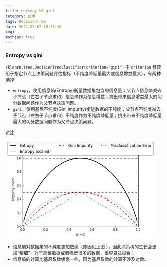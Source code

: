 ```yaml
---
title: entropy VS gini
category: 技术
tags: DecisionTree
date: 2021-01-07 18:35:10
img:
mathjax: true
---
```


### Entropy vs gini

`sklearn.tree.DecisionTreeClassifier(criterion="gini")` 中 `criterion` 参数用于指定节点上决策问题评估指标（不纯度降低量最大或信息增益最大），有两种选择: 

* `entropy`，使用信息熵(Entropy)衡量数据集包含的信息量；父节点信息熵减去子节点（左右子节点求和）信息熵作为信息增益；挑出带来信息增益最大的切分数据问题作为父节点决策问题。
* `gini`，使用基尼不纯度(Gini Impurity)衡量数据的不纯度；父节点不纯度减去子节点（左右子节点求和）不纯度作为不纯度降低量；挑出带来不纯度降低量最大的切分数据问题作为父节点决策问题。

对比


![](/images/overview-plot.20200107.png)

* 信息熵对数据集的不纯度更加敏感（原因见上图 ），因此决策树的生长会更加“精细”，对于高维数据或者噪音很多的数据，很容易过拟合；
* 信息熵的计算比基尼系数缓慢一些，因为基尼系数的计算不涉及对数。
